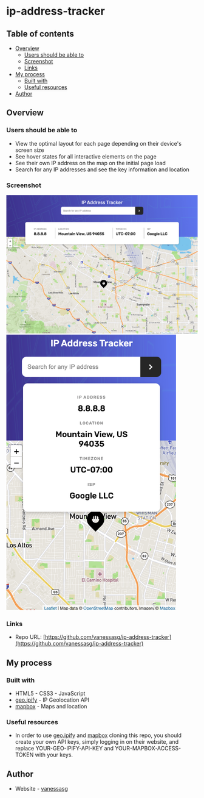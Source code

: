 
# ip-address-tracker

## Table of contents

- [Overview](#overview)
  - [Users should be able to](#users-should-be-able-to)
  - [Screenshot](#screenshot)
  - [Links](#links)
- [My process](#my-process)
  - [Built with](#built-with)
  - [Useful resources](#useful-resources)
- [Author](#author)

## Overview

### Users should be able to

- View the optimal layout for each page depending on their device's screen size
- See hover states for all interactive elements on the page
- See their own IP address on the map on the initial page load
- Search for any IP addresses and see the key information and location

### Screenshot

![Browser view](./images/screenshot-browser.png)
![Mobile view](./images/screenshot-mobile.png)

### Links

- Repo URL: [https://github.com/vanessasg/ip-address-tracker](https://github.com/vanessasg/ip-address-tracker)

## My process

### Built with

- HTML5 - CSS3 - JavaScript
- [geo.ipify](https://geo.ipify.org/) - IP Geolocation API
- [mapbox](https://docs.mapbox.com/) - Maps and location

### Useful resources

- In order to use [geo.ipify](https://geo.ipify.org/) and [mapbox](https://docs.mapbox.com/) cloning this repo, you should create your own API keys, simply logging in on their website, and replace YOUR-GEO-IPIFY-API-KEY and YOUR-MAPBOX-ACCESS-TOKEN with your keys.

## Author

- Website - [vanessasg](https://github.com/vanessasg)
